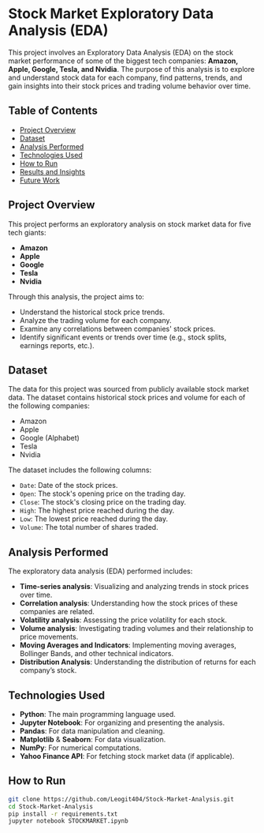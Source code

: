 # Stock Market Exploratory Data Analysis (EDA)

This project involves an Exploratory Data Analysis (EDA) on the stock market performance of some of the biggest tech companies: **Amazon, Apple, Google, Tesla, and Nvidia**. The purpose of this analysis is to explore and understand stock data for each company, find patterns, trends, and gain insights into their stock prices and trading volume behavior over time.

## Table of Contents
- [Project Overview](#project-overview)
- [Dataset](#dataset)
- [Analysis Performed](#analysis-performed)
- [Technologies Used](#technologies-used)
- [How to Run](#how-to-run)
- [Results and Insights](#results-and-insights)
- [Future Work](#future-work)

## Project Overview

This project performs an exploratory analysis on stock market data for five tech giants:
- **Amazon**
- **Apple**
- **Google**
- **Tesla**
- **Nvidia**

Through this analysis, the project aims to:
- Understand the historical stock price trends.
- Analyze the trading volume for each company.
- Examine any correlations between companies' stock prices.
- Identify significant events or trends over time (e.g., stock splits, earnings reports, etc.).

## Dataset

The data for this project was sourced from publicly available stock market data. The dataset contains historical stock prices and volume for each of the following companies:
- Amazon
- Apple
- Google (Alphabet)
- Tesla
- Nvidia

The dataset includes the following columns:
- `Date`: Date of the stock prices.
- `Open`: The stock's opening price on the trading day.
- `Close`: The stock's closing price on the trading day.
- `High`: The highest price reached during the day.
- `Low`: The lowest price reached during the day.
- `Volume`: The total number of shares traded.

## Analysis Performed

The exploratory data analysis (EDA) performed includes:
- **Time-series analysis**: Visualizing and analyzing trends in stock prices over time.
- **Correlation analysis**: Understanding how the stock prices of these companies are related.
- **Volatility analysis**: Assessing the price volatility for each stock.
- **Volume analysis**: Investigating trading volumes and their relationship to price movements.
- **Moving Averages and Indicators**: Implementing moving averages, Bollinger Bands, and other technical indicators.
- **Distribution Analysis**: Understanding the distribution of returns for each company’s stock.

## Technologies Used

- **Python**: The main programming language used.
- **Jupyter Notebook**: For organizing and presenting the analysis.
- **Pandas**: For data manipulation and cleaning.
- **Matplotlib** & **Seaborn**: For data visualization.
- **NumPy**: For numerical computations.
- **Yahoo Finance API**: For fetching stock market data (if applicable).

## How to Run

```bash
git clone https://github.com/Leogit404/Stock-Market-Analysis.git
cd Stock-Market-Analysis
pip install -r requirements.txt
jupyter notebook STOCKMARKET.ipynb

